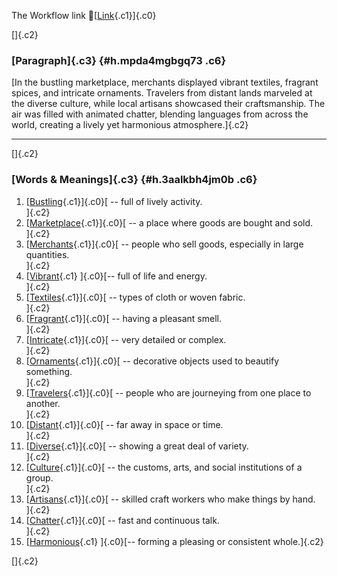 The Workflow link
👏[[Link](https://www.google.com/url?q=http://www.google.com&sa=D&source=editors&ust=1759072682200857&usg=AOvVaw0-62sVkQMZeFl7FKNvuxbu){.c1}]{.c0}

[]{.c2}

### [Paragraph]{.c3} {#h.mpda4mgbgq73 .c6}

[In the bustling marketplace, merchants displayed vibrant textiles,
fragrant spices, and intricate ornaments. Travelers from distant lands
marveled at the diverse culture, while local artisans showcased their
craftsmanship. The air was filled with animated chatter, blending
languages from across the world, creating a lively yet harmonious
atmosphere.]{.c2}

------------------------------------------------------------------------

[]{.c2}

### [Words & Meanings]{.c3} {#h.3aalkbh4jm0b .c6}

1.  [[Bustling](https://www.google.com/url?q=http://www.google.com&sa=D&source=editors&ust=1759072682202121&usg=AOvVaw0G3ezDovSLm8S1jCMHaHJt){.c1}]{.c0}[ --
    full of lively activity.\
    ]{.c2}
2.  [[Marketplace](https://www.google.com/url?q=http://www.google.com&sa=D&source=editors&ust=1759072682202313&usg=AOvVaw0Q8AIRZOElHQp9jJvV2smp){.c1}]{.c0}[ --
    a place where goods are bought and sold.\
    ]{.c2}
3.  [[Merchants](https://www.google.com/url?q=http://www.google.com&sa=D&source=editors&ust=1759072682202498&usg=AOvVaw0YDuDYDU0WYiAg_1c3E3-j){.c1}]{.c0}[ --
    people who sell goods, especially in large quantities.\
    ]{.c2}
4.  [[Vibrant](https://www.google.com/url?q=http://www.google.com&sa=D&source=editors&ust=1759072682202727&usg=AOvVaw1c5PFEI6Q0wnDS2P4eDxGO){.c1}
    ]{.c0}[-- full of life and energy.\
    ]{.c2}
5.  [[Textiles](https://www.google.com/url?q=http://www.google.com&sa=D&source=editors&ust=1759072682202887&usg=AOvVaw0emp9GQSLIWOKu5hF9fCg1){.c1}]{.c0}[ --
    types of cloth or woven fabric.\
    ]{.c2}
6.  [[Fragrant](https://www.google.com/url?q=http://www.google.com&sa=D&source=editors&ust=1759072682203083&usg=AOvVaw3PX10XooR8p7VQNN7etVzI){.c1}]{.c0}[ --
    having a pleasant smell.\
    ]{.c2}
7.  [[Intricate](https://www.google.com/url?q=http://www.google.com&sa=D&source=editors&ust=1759072682203241&usg=AOvVaw3jxTgiPf71AD8DonS5lkRf){.c1}]{.c0}[ --
    very detailed or complex.\
    ]{.c2}
8.  [[Ornaments](https://www.google.com/url?q=http://www.google.com&sa=D&source=editors&ust=1759072682203403&usg=AOvVaw2pW_7pNnwxS0SuYW6Ets__){.c1}]{.c0}[ --
    decorative objects used to beautify something.\
    ]{.c2}
9.  [[Travelers](https://www.google.com/url?q=http://www.google.com&sa=D&source=editors&ust=1759072682203615&usg=AOvVaw0Eyyt6weXkeVT-hLzS83HQ){.c1}]{.c0}[ --
    people who are journeying from one place to another.\
    ]{.c2}
10. [[Distant](https://www.google.com/url?q=http://www.google.com&sa=D&source=editors&ust=1759072682203807&usg=AOvVaw08v1GKhsepOJYYybH0pX9d){.c1}]{.c0}[ --
    far away in space or time.\
    ]{.c2}
11. [[Diverse](https://www.google.com/url?q=http://www.google.com&sa=D&source=editors&ust=1759072682203982&usg=AOvVaw2vh86ao0Qjmtw3KmBD9Aa4){.c1}]{.c0}[ --
    showing a great deal of variety.\
    ]{.c2}
12. [[Culture](https://www.google.com/url?q=http://www.google.com&sa=D&source=editors&ust=1759072682204143&usg=AOvVaw1qKUAkbEbkQjxlrTEuN-v0){.c1}]{.c0}[ --
    the customs, arts, and social institutions of a group.\
    ]{.c2}
13. [[Artisans](https://www.google.com/url?q=http://www.google.com&sa=D&source=editors&ust=1759072682204327&usg=AOvVaw1Ui6o_PNDeY3bEYQ2xfJ8I){.c1}]{.c0}[ --
    skilled craft workers who make things by hand.\
    ]{.c2}
14. [[Chatter](https://www.google.com/url?q=http://www.google.com&sa=D&source=editors&ust=1759072682204508&usg=AOvVaw040nBp6nP4fjYFhQ2VmesD){.c1}]{.c0}[ --
    fast and continuous talk.\
    ]{.c2}
15. [[Harmonious](https://www.google.com/url?q=http://www.google.com&sa=D&source=editors&ust=1759072682204666&usg=AOvVaw0rk_ChC3OO5atmnAcXNW0b){.c1}
    ]{.c0}[-- forming a pleasing or consistent whole.]{.c2}

[]{.c2}
